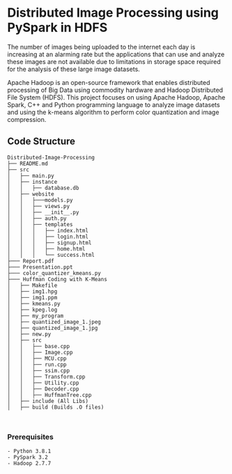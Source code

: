 # Distributed Image Processing using PySpark in HDFS

The number of images being uploaded to the internet each day is increasing at an alarming rate but the applications that can use and analyze these images are not available due to limitations in storage space required for the analysis of these large image datasets.

Apache Hadoop is an open-source framework that enables distributed processing of Big Data using commodity hardware and Hadoop Distributed File System (HDFS). This project focuses on using Apache Hadoop, Apache Spark, C++ and Python programming language to analyze image datasets and using the k-means algorithm to perform color quantization and image compression.


## Code Structure

```
Distributed-Image-Processing
├── README.md
├── src
│   ├── main.py
│   ├── instance
│   │   ├── database.db
│   ├── website
│   │   ├───models.py
│   │   ├── views.py
│   │   ├── __init__.py
│   │   ├── auth.py    
│   │   ├── templates
│   │   │   ├── index.html
│   │   │   ├── login.html
│   │   │   ├── signup.html
│   │   │   ├── home.html
│   │   │   └── success.html
├─── Report.pdf
├─── Presentation.ppt
├─── color_quantizer_kmeans.py
├─── Huffman Coding with K-Means
│   ├── Makefile
│   ├── img1.hpg
│   ├── img1.ppm
│   ├── kmeans.py
│   ├── kpeg.log
│   ├── my_program
│   ├── quantized_image_1.jpeg
│   ├── quantized_image_1.jpg
│   ├── new.py
│   ├── src
│   │   ├── base.cpp
│   │   ├── Image.cpp
│   │   ├── MCU.cpp
│   │   ├── run.cpp
│   │   ├── ssim.cpp
│   │   ├── Transform.cpp
│   │   ├── Utility.cpp
│   │   ├── Decoder.cpp
│   │   ├── HuffmanTree.cpp
│   ├── include (All Libs)
│   ├── build (Builds .O files)



```

### Prerequisites
```
- Python 3.8.1
- PySpark 3.2
- Hadoop 2.7.7
```
